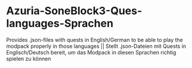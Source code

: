# Azuria-SoneBlock3-Ques-languages-Sprachen
Provides .json-files with quests in English/German to be able to play the modpack properly in those languages || Stellt .json-Dateien mit Quests in Englisch/Deutsch bereit, um das Modpack in diesen Sprachen richtig spielen zu können
